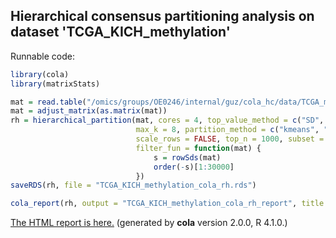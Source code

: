 
## Hierarchical consensus partitioning analysis on dataset 'TCGA_KICH_methylation'

Runnable code:

```r
library(cola)
library(matrixStats)

mat = read.table("/omics/groups/OE0246/internal/guz/cola_hc/data/TCGA_methylation/data/TCGA.KICH.sampleMap__HumanMethylation450.gz", header = TRUE, row.names = 1)
mat = adjust_matrix(as.matrix(mat))
rh = hierarchical_partition(mat, cores = 4, top_value_method = c("SD", "ATC"),
                            max_k = 8, partition_method = c("kmeans", "skmeans"),
                            scale_rows = FALSE, top_n = 1000, subset = 500, group_diff = 0.25, min_n_signatures = 1000,
                            filter_fun = function(mat) {
                                s = rowSds(mat)
                                order(-s)[1:30000]
                            })
saveRDS(rh, file = "TCGA_KICH_methylation_cola_rh.rds")

cola_report(rh, output = "TCGA_KICH_methylation_cola_rh_report", title = "cola Report for Hierarchical Partitioning - 'TCGA_KICH_methylation'")
```

[The HTML report is here.](https://cola-rh.github.io/TCGA_KICH_methylation/TCGA_KICH_methylation_cola_rh_report/cola_hc.html) (generated by __cola__ version 2.0.0, R 4.1.0.)

